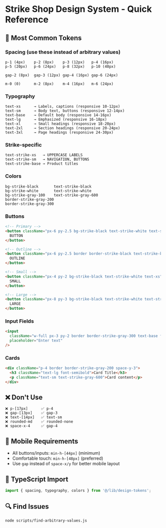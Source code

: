 # Strike Shop Design System - Quick Reference

## 🎯 Most Common Tokens

### Spacing (use these instead of arbitrary values)
```
p-1 (4px)    p-2 (8px)    p-3 (12px)   p-4 (16px)
p-5 (20px)   p-6 (24px)   p-8 (32px)   p-10 (40px)

gap-2 (8px)  gap-3 (12px) gap-4 (16px) gap-6 (24px)

m-0 (0)      m-2 (8px)    m-4 (16px)   m-6 (24px)
```

### Typography
```
text-xs      → Labels, captions (responsive 10-12px)
text-sm      → Body text, buttons (responsive 12-14px)
text-base    → Default body (responsive 14-16px)
text-lg      → Emphasized (responsive 16-18px)
text-xl      → Small headings (responsive 18-20px)
text-2xl     → Section headings (responsive 20-24px)
text-3xl     → Page headings (responsive 24-30px)
```

### Strike-specific
```
text-strike-xs   → UPPERCASE LABELS
text-strike-sm   → NAVIGATION, BUTTONS
text-strike-base → Product titles
```

### Colors
```
bg-strike-black       text-strike-black
bg-strike-white       text-strike-white
bg-strike-gray-100    text-strike-gray-600
border-strike-gray-200
border-strike-gray-300
```

### Buttons
```html
<!-- Primary -->
<button className="px-6 py-2.5 bg-strike-black text-strike-white text-strike-sm">
  BUTTON
</button>

<!-- Outline -->
<button className="px-6 py-2.5 border border-strike-black text-strike-black text-strike-sm">
  OUTLINE
</button>

<!-- Small -->
<button className="px-4 py-2 bg-strike-black text-strike-white text-xs">
  SMALL
</button>

<!-- Large -->
<button className="px-8 py-3 bg-strike-black text-strike-white text-strike-base">
  LARGE
</button>
```

### Input Fields
```html
<input 
  className="w-full px-3 py-2 border border-strike-gray-300 text-base focus:outline-none focus:border-strike-black"
  placeholder="Enter text"
/>
```

### Cards
```html
<div className="p-4 border border-strike-gray-200 space-y-3">
  <h3 className="text-lg font-semibold">Card Title</h3>
  <p className="text-sm text-strike-gray-600">Card content</p>
</div>
```

## ❌ Don't Use
```
❌ p-[17px]      ✅ p-4
❌ gap-[13px]    ✅ gap-3
❌ text-[14px]   ✅ text-sm
❌ rounded-md    ✅ rounded-none
❌ space-x-4     ✅ gap-4
```

## 📱 Mobile Requirements
- All buttons/inputs: `min-h-[44px]` (minimum)
- Comfortable touch: `min-h-[48px]` (preferred)
- Use `gap` instead of `space-x/y` for better mobile layout

## 🚀 TypeScript Import
```typescript
import { spacing, typography, colors } from '@/lib/design-tokens';
```

## 🔍 Find Issues
```bash
node scripts/find-arbitrary-values.js
```